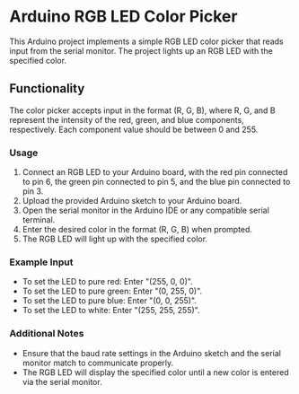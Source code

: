 # Arduino RGB LED Color Picker

This Arduino project implements a simple RGB LED color picker that reads input from the serial monitor. The project lights up an RGB LED with the specified color.

## Functionality

The color picker accepts input in the format (R, G, B), where R, G, and B represent the intensity of the red, green, and blue components, respectively. Each component value should be between 0 and 255.

### Usage

1. Connect an RGB LED to your Arduino board, with the red pin connected to pin 6, the green pin connected to pin 5, and the blue pin connected to pin 3.
2. Upload the provided Arduino sketch to your Arduino board.
3. Open the serial monitor in the Arduino IDE or any compatible serial terminal.
4. Enter the desired color in the format (R, G, B) when prompted.
5. The RGB LED will light up with the specified color.

### Example Input

- To set the LED to pure red: Enter "(255, 0, 0)".
- To set the LED to pure green: Enter "(0, 255, 0)".
- To set the LED to pure blue: Enter "(0, 0, 255)".
- To set the LED to white: Enter "(255, 255, 255)".

### Additional Notes

- Ensure that the baud rate settings in the Arduino sketch and the serial monitor match to communicate properly.
- The RGB LED will display the specified color until a new color is entered via the serial monitor.

